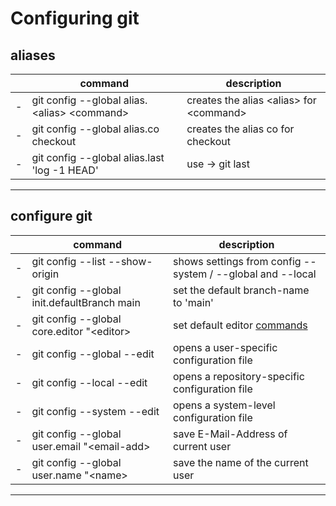 # Configuring git

## aliases
|  | command | description |
| --- | --- | --- |
| - | git config --global alias.\<alias> \<command> | creates the alias \<alias> for \<command> |
| - | git config --global alias.co checkout | creates the alias co for checkout |
| - | git config --global alias.last 'log -1 HEAD' | use -> git last
___
## configure git
|  | command | description |
| --- | --- | --- |
| - | git config --list --show-origin | shows settings from config --system / --global and --local |
| - | git config --global init.defaultBranch main | set the default branch-name to 'main' |
| - | git config --global core.editor "\<editor> | set default editor [commands](https://git-scm.com/book/de/v2/Anhang-C%3A-Git-Kommandos-Setup-und-Konfiguration#ch_core_editor)
| - | git config --global --edit | opens a user-specific configuration file |
| - | git config --local --edit | opens a repository-specific configuration file |
| - | git config --system --edit | opens a system-level configuration file |
| - | git config --global user.email "\<email-add> | save E-Mail-Address of current user |
| - | git config --global user.name "\<name> | save the name of the current user |
___